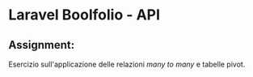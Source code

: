 # Laravel Boolfolio - API

## Assignment:

Esercizio sull'applicazione delle relazioni _many to many_ e tabelle pivot.
